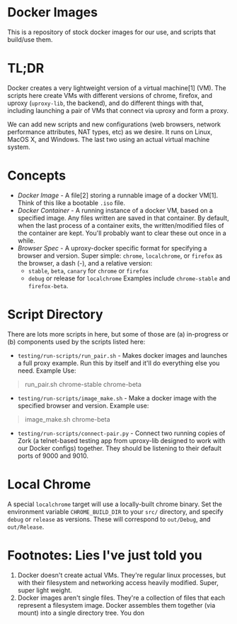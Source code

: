 # Docker Images

This is a repository of stock docker images for our use, and scripts that build/use them.

# TL;DR
  Docker creates a very lightweight version of a virtual machine[1] (VM).  The scripts here create VMs with different versions of chrome, firefox, and uproxy (`uproxy-lib`, the backend), and do different things with that, including launching a pair of VMs that connect via uproxy and form a proxy.
  
  We can add new scripts and new configurations (web browsers, network performance attributes, NAT types, etc) as we desire.  It runs on Linux, MacOS X, and Windows.  The last two using an actual virtual machine system.

# Concepts
 * *Docker Image* - A file[2] storing a runnable image of a docker VM[1].  Think of this like a bootable `.iso` file.
 * *Docker Container* - A running instance of a docker VM, based on a specified image.  Any files written are saved in that container.  By default, when the last process of a container exits, the written/modified files of the container are kept.  You'll probably want to clear these out once in a while.
 * *Browser Spec* - A uproxy-docker specific format for specifying a browser and version.  Super simple: `chrome`, `localchrome`, or `firefox` as the browser, a dash (-), and a relative version:
   * `stable`, `beta`, `canary` for `chrome` or `firefox`
   * `debug` or release for `localchrome`
   Examples include `chrome-stable` and `firefox-beta`. 

# Script Directory
 There are lots more scripts in here, but some of those are (a) in-progress or (b) components used by the scripts listed here:
 * `testing/run-scripts/run_pair.sh` - Makes docker images and launches a full proxy example.  Run this by itself and it'll do everything else you need. Example Use:
> run_pair.sh chrome-stable chrome-beta

 * `testing/run-scripts/image_make.sh` - Make a docker image with the specified browser and version.  Example use:
> image_make.sh chrome-beta

 * `testing/run-scripts/connect-pair.py` - Connect two running copies of Zork (a telnet-based testing app from uproxy-lib designed to work with our Docker configs) together.  They should be listening to their default ports of 9000 and 9010.

# Local Chrome
 A special `localchrome` target will use a locally-built chrome binary.  Set the environment variable `CHROME_BUILD_DIR` to your `src/` directory, and specify `debug` or `release` as versions.  These will correspond to `out/Debug`, and `out/Release`.
 
# Footnotes: Lies I've just told you
 1. Docker doesn't create actual VMs.  They're regular linux processes, but with their filesystem and networking access heavily modified.  Super, super light weight.
 2. Docker images aren't single files.  They're a collection of files that each represent a filesystem image. Docker assembles them together (via mount) into a single directory tree.  You don
